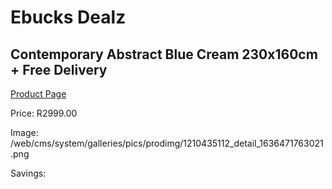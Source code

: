 
# Ebucks Dealz
## Contemporary Abstract Blue Cream 230x160cm + Free Delivery
[Product Page](https://www.ebucks.com/web/shop/productSelected.do?prodId=1210435112&catId=1209942745)

Price: R2999.00

Image: /web/cms/system/galleries/pics/prodimg/1210435112_detail_1636471763021.png

Savings: 


	